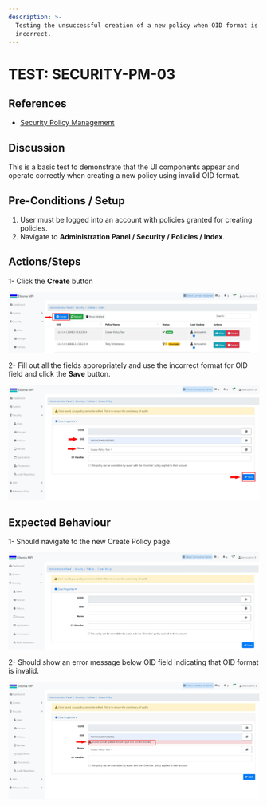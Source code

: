 ```yaml
---
description: >-
  Testing the unsuccessful creation of a new policy when OID format is
  incorrect.
---
```


# TEST: SECURITY-PM-03

## References

* [Security Policy Management](../../../../../../operations-1/system-administration/security-administration/security-policy-management.md)

## Discussion

This is a basic test to demonstrate that the UI components appear and operate correctly when creating a new policy using invalid OID format.



## Pre-Conditions / Setup

1. User must be logged into an account with policies granted for creating policies.
2. Navigate to **Administration Panel / Security / Policies / Index**.

## Actions/Steps

1- Click the **Create** button

![](<../../../../../../.gitbook/assets/1 (11).jpg>)

2- Fill out all the fields appropriately and use the incorrect format for OID field and click the **Save** button.

![](<../../../../../../.gitbook/assets/3 (15).jpg>)

## Expected Behaviour

1- Should navigate to the new Create Policy page.

![](<../../../../../../.gitbook/assets/dnld1 (1).jpg>)

2- Should show an error message below OID field indicating that OID format is invalid.

![](<../../../../../../.gitbook/assets/4 (6).jpg>)
